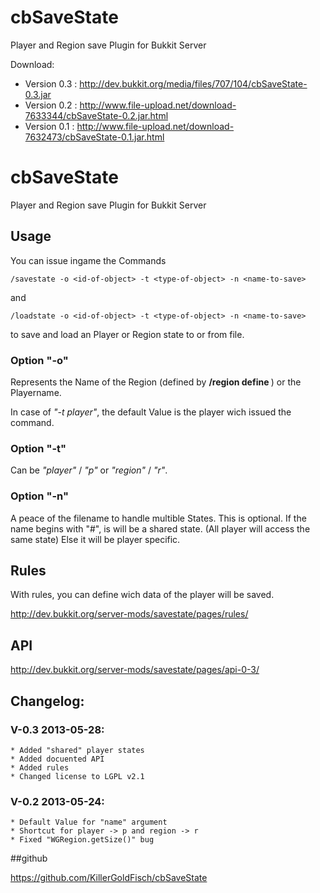 cbSaveState
===========

Player and Region save Plugin for Bukkit Server

Download:

* Version 0.3 : <http://dev.bukkit.org/media/files/707/104/cbSaveState-0.3.jar>
* Version 0.2 : <http://www.file-upload.net/download-7633344/cbSaveState-0.2.jar.html>
* Version 0.1 : <http://www.file-upload.net/download-7632473/cbSaveState-0.1.jar.html>


cbSaveState
===========

Player and Region save Plugin for Bukkit Server

## Usage


You can issue ingame the Commands

    /savestate -o <id-of-object> -t <type-of-object> -n <name-to-save>

and

    /loadstate -o <id-of-object> -t <type-of-object> -n <name-to-save>

to save and load an Player or Region state to or from file.

### Option **"-o"**

Represents the Name of the Region (defined by **/region define <id-of-region>**) 
or the Playername.

In case of *"-t player"*, the default Value is the player wich issued the command.

### Option **"-t"**

Can be *"player"* / *"p"* or *"region"* / *"r"*.

### Option **"-n"**

A peace of the filename to handle multible States.
This is optional.
If the name begins with "#", is will be a shared state. (All player will access the same state)
Else it will be player specific.

## Rules

With rules, you can define wich data of the player will be saved.

<http://dev.bukkit.org/server-mods/savestate/pages/rules/>

## API

<http://dev.bukkit.org/server-mods/savestate/pages/api-0-3/>

## Changelog:

### V-0.3 2013-05-28:

    * Added "shared" player states
    * Added docuented API
    * Added rules
    * Changed license to LGPL v2.1

### V-0.2 2013-05-24:

    * Default Value for "name" argument
    * Shortcut for player -> p and region -> r
    * Fixed "WGRegion.getSize()" bug

##github

<https://github.com/KillerGoldFisch/cbSaveState>
